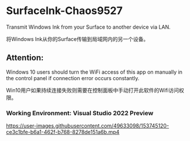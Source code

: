 # SurfaceInk-Chaos9527
Transmit Windows Ink from your Surface to another device via LAN.

将Windows Ink从你的Surface传输到局域网内的另一个设备。


## Attention:

Windows 10 users should turn the WiFi access of this app on manually in the control panel if connection error occurs constantly.

Win10用户如果持续连接失败则需要在控制面板中手动打开此软件的Wifi访问权限。


### Working Environment: Visual Studio 2022 Preview


https://user-images.githubusercontent.com/49633098/153745120-ce3c1bfe-b6a1-462f-b768-8278de151a6b.mp4

